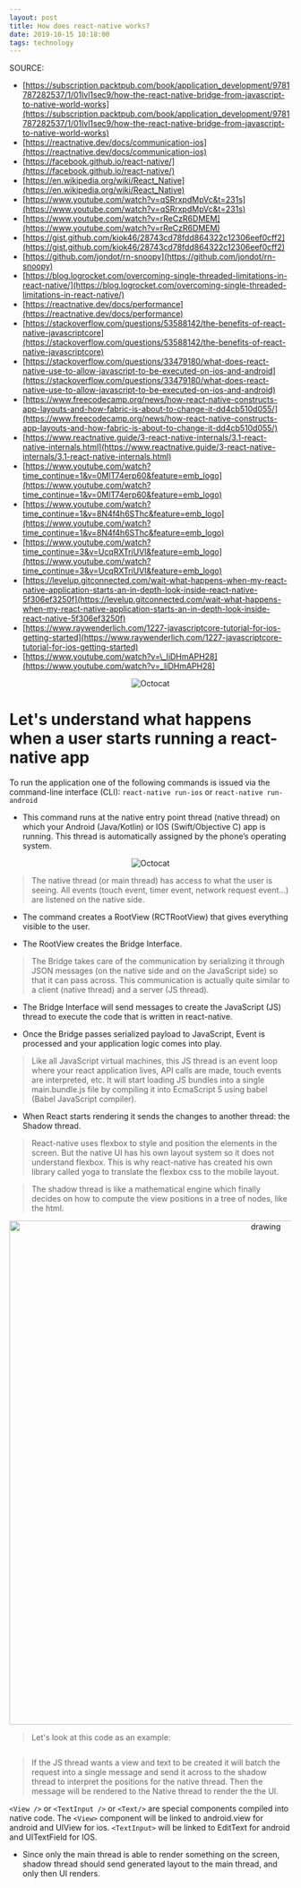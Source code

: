 ```yaml
---
layout: post
title: How does react-native works?
date: 2019-10-15 10:18:00
tags: technology
---
```


SOURCE:

- [https://subscription.packtpub.com/book/application_development/9781787282537/1/01lvl1sec9/how-the-react-native-bridge-from-javascript-to-native-world-works](https://subscription.packtpub.com/book/application_development/9781787282537/1/01lvl1sec9/how-the-react-native-bridge-from-javascript-to-native-world-works)
- [https://reactnative.dev/docs/communication-ios](https://reactnative.dev/docs/communication-ios)
- [https://facebook.github.io/react-native/](https://facebook.github.io/react-native/)
- [https://en.wikipedia.org/wiki/React_Native](https://en.wikipedia.org/wiki/React_Native)
- [https://www.youtube.com/watch?v=qSRrxpdMpVc&t=231s](https://www.youtube.com/watch?v=qSRrxpdMpVc&t=231s)
- [https://www.youtube.com/watch?v=rReCzR6DMEM](https://www.youtube.com/watch?v=rReCzR6DMEM)
- [https://gist.github.com/kiok46/28743cd78fdd864322c12306eef0cff2](https://gist.github.com/kiok46/28743cd78fdd864322c12306eef0cff2)
- [https://github.com/jondot/rn-snoopy](https://github.com/jondot/rn-snoopy)
- [https://blog.logrocket.com/overcoming-single-threaded-limitations-in-react-native/](https://blog.logrocket.com/overcoming-single-threaded-limitations-in-react-native/)
- [https://reactnative.dev/docs/performance](https://reactnative.dev/docs/performance)
- [https://stackoverflow.com/questions/53588142/the-benefits-of-react-native-javascriptcore](https://stackoverflow.com/questions/53588142/the-benefits-of-react-native-javascriptcore)
- [https://stackoverflow.com/questions/33479180/what-does-react-native-use-to-allow-javascript-to-be-executed-on-ios-and-android](https://stackoverflow.com/questions/33479180/what-does-react-native-use-to-allow-javascript-to-be-executed-on-ios-and-android)
- [https://www.freecodecamp.org/news/how-react-native-constructs-app-layouts-and-how-fabric-is-about-to-change-it-dd4cb510d055/](https://www.freecodecamp.org/news/how-react-native-constructs-app-layouts-and-how-fabric-is-about-to-change-it-dd4cb510d055/)
- [https://www.reactnative.guide/3-react-native-internals/3.1-react-native-internals.html](https://www.reactnative.guide/3-react-native-internals/3.1-react-native-internals.html)
- [https://www.youtube.com/watch?time_continue=1&v=0MlT74erp60&feature=emb_logo](https://www.youtube.com/watch?time_continue=1&v=0MlT74erp60&feature=emb_logo)
- [https://www.youtube.com/watch?time_continue=1&v=8N4f4h6SThc&feature=emb_logo](https://www.youtube.com/watch?time_continue=1&v=8N4f4h6SThc&feature=emb_logo)
- [https://www.youtube.com/watch?time_continue=3&v=UcqRXTriUVI&feature=emb_logo](https://www.youtube.com/watch?time_continue=3&v=UcqRXTriUVI&feature=emb_logo)
- [https://levelup.gitconnected.com/wait-what-happens-when-my-react-native-application-starts-an-in-depth-look-inside-react-native-5f306ef3250f](https://levelup.gitconnected.com/wait-what-happens-when-my-react-native-application-starts-an-in-depth-look-inside-react-native-5f306ef3250f)
- [https://www.raywenderlich.com/1227-javascriptcore-tutorial-for-ios-getting-started](https://www.raywenderlich.com/1227-javascriptcore-tutorial-for-ios-getting-started)
- [https://www.youtube.com/watch?v=\_IiDHmAPH28](https://www.youtube.com/watch?v=_IiDHmAPH28)

<span style="display:block;text-align:center">![Octocat]({{site.baseurl}}/assets/img/view.png)</span>

# Let's understand what happens when a user starts running a react-native app

To run the application one of the following commands is issued via the command-line interface (CLI): `react-native run-ios` or `react-native run-android`


- This command runs at the native entry point thread (native thread) on which your Android (Java/Kotlin) or IOS (Swift/Objective C) app is running. This thread is automatically assigned by the phone’s operating system.

<span style="display:block;text-align:center">![Octocat]({{site.baseurl}}/assets/img/process.png)</span>

> The native thread (or main thread) has access to what the user is seeing. All events (touch event, timer event, network request event...) are listened on the native side.

- The command creates a RootView (RCTRootView) that gives everything visible to the user.

- The RootView creates the Bridge Interface.

> The Bridge takes care of the communication by serializing it through JSON messages (on the native side and on the JavaScript side) so that it can pass across. This communication is actually quite similar to a client (native thread) and a server (JS thread).

- The Bridge Interface will send messages to create the JavaScript (JS) thread to execute the code that is written in react-native.

- Once the Bridge passes serialized payload to JavaScript, Event is processed and your application logic comes into play.

> Like all JavaScript virtual machines, this JS thread is an event loop where your react application lives, API calls are made, touch events are interpreted, etc. It will start loading JS bundles into a single main.bundle.js file by compiling it into EcmaScript 5 using babel (Babel JavaScript compiler).

- When React starts rendering it sends the changes to another thread: the Shadow thread.

> React-native uses flexbox to style and position the elements in the screen. But the native UI has his own layout system so it does not understand flexbox. This is why react-native has created his own library called yoga to translate the flexbox css to the mobile layout.

> The shadow thread is like a mathematical engine which finally decides on how to compute the view positions in a tree of nodes, like the html.

<span style="display:block;text-align:center"> <img src="{{site.baseurl}}/assets/img/native.png" alt="drawing" width="900"/></span>

> Let's look at this code as an example:

```jsx let d const App = props = { return ( <View> <Text>Hello there</Text> </View> ) }

```

> If the JS thread wants a view and text to be created it will batch the request into a single message and send it across to the shadow thread to interpret the positions for the native thread. Then the message will be rendered to the Native thread to render the the UI.

`<View />` or `<TextInput />` or `<Text/>` are special components compiled into native code. The `<View>` component will be linked to android.view for android and UIView for ios. `<TextInput>` will be linked to EditText for android and UITextField for IOS.

- Since only the main thread is able to render something on the screen, shadow thread should send generated layout to the main thread, and only then UI renders.